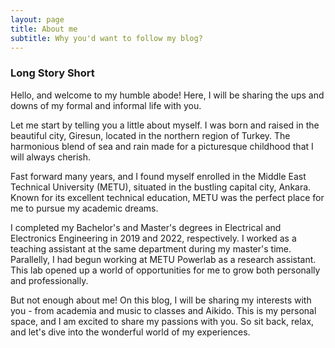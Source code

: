 ```yaml
---
layout: page
title: About me
subtitle: Why you'd want to follow my blog?
---
```


### Long Story Short

Hello, and welcome to my humble abode! Here, I will be sharing the ups and downs of my formal and informal life with you.

Let me start by telling you a little about myself. I was born and raised in the beautiful city, Giresun, located in the northern region of Turkey. The harmonious blend of sea and rain made for a picturesque childhood that I will always cherish.

Fast forward many years, and I found myself enrolled in the Middle East Technical University (METU), situated in the bustling capital city, Ankara. Known for its excellent technical education, METU was the perfect place for me to pursue my academic dreams.

I completed my Bachelor's and Master's degrees in Electrical and Electronics Engineering in 2019 and 2022, respectively. 
I worked as a teaching assistant at the same department during my master's time. 
Parallelly, I had begun working at METU Powerlab as a research assistant. 
This lab opened up a world of opportunities for me to grow both personally and professionally.

But not enough about me! On this blog, I will be sharing my interests with you - from academia and music to classes and Aikido. This is my personal space, and I am excited to share my passions with you. So sit back, relax, and let's dive into the wonderful world of my experiences.
